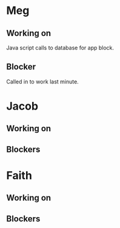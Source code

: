
# Meg
## Working on 
Java script calls to database for app block.
## Blocker
Called in to work last minute.

# Jacob

## Working on 

## Blockers


# Faith
## Working on

## Blockers
